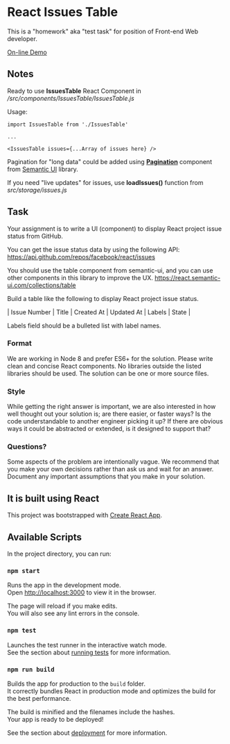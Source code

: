 
# React Issues Table

This is a "homework" aka "test task" for position of Front-end Web developer.

[On-line Demo](https://karpolan.com/demos/react-issues-table/)

## Notes

Ready to use **IssuesTable** React Component in */src/components/IssuesTable/IssuesTable.js*

Usage:
``` 
import IssuesTable from './IssuesTable' 

...

<IssuesTable issues={...Array of issues here} />
```

Pagination for "long data" could be added using **[Pagination](https://react.semantic-ui.com/addons/pagination/)** component from [Semantic UI](https://react.semantic-ui.com/) library.

If you need "live updates" for issues, use **loadIssues()** function from *src/storage/issues.js*
 
## Task

Your assignment is to write a UI (component) to display React project issue status from GitHub.

You can get the issue status data by using the following API: https://api.github.com/repos/facebook/react/issues

You should use the table component from semantic-ui, and you can use other components in this library to improve the UX.
https://react.semantic-ui.com/collections/table

Build a table like the following to display React project issue status.

| Issue Number | Title | Created At | Updated At | Labels | State |
					
Labels field should be a bulleted list with label names.

### Format

We are working in Node 8 and prefer ES6+ for the solution. Please write clean and concise React components.  No libraries outside the listed libraries should be used. The solution can be one or more source files.

### Style

While getting the right answer is important, we are also interested in how well thought out your solution is; are there easier, or faster ways? Is the code understandable to another engineer picking it up? If there are obvious ways it could be abstracted or extended, is it designed to support that? 


### Questions?

Some aspects of the problem are intentionally vague. We recommend that you make your own decisions rather than ask us and wait for an answer. Document any important assumptions that you make in your solution.


## It is built using React

This project was bootstrapped with [Create React App](https://github.com/facebook/create-react-app).

## Available Scripts

In the project directory, you can run:

### `npm start`

Runs the app in the development mode.<br>
Open [http://localhost:3000](http://localhost:3000) to view it in the browser.

The page will reload if you make edits.<br>
You will also see any lint errors in the console.

### `npm test`

Launches the test runner in the interactive watch mode.<br>
See the section about [running tests](https://facebook.github.io/create-react-app/docs/running-tests) for more information.

### `npm run build`

Builds the app for production to the `build` folder.<br>
It correctly bundles React in production mode and optimizes the build for the best performance.

The build is minified and the filenames include the hashes.<br>
Your app is ready to be deployed!

See the section about [deployment](https://facebook.github.io/create-react-app/docs/deployment) for more information.
